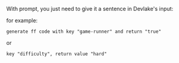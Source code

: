 With prompt, you just need to give it a sentence in Devlake's input:

for example:

```
generate ff code with key "game-runner" and return "true"
```

or

```
key "difficulty", return value "hard"
```
